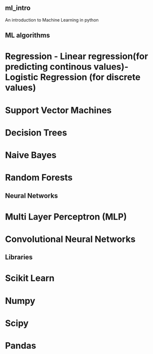## ml_intro
An introduction to Machine Learning in python

## ML algorithms
# Regression - Linear regression(for predicting continous values)- Logistic Regression (for discrete values)
# Support Vector Machines
# Decision Trees
# Naive Bayes
# Random Forests

## Neural Networks
# Multi Layer Perceptron (MLP)
# Convolutional Neural Networks

## Libraries
# Scikit Learn
# Numpy
# Scipy
# Pandas


